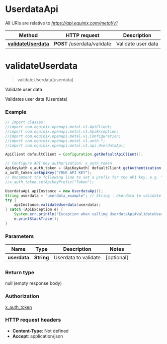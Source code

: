 # UserdataApi

All URIs are relative to *https://api.equinix.com/metal/v1*

Method | HTTP request | Description
------------- | ------------- | -------------
[**validateUserdata**](UserdataApi.md#validateUserdata) | **POST** /userdata/validate | Validate user data


<a name="validateUserdata"></a>
# **validateUserdata**
> validateUserdata(userdata)

Validate user data

Validates user data (Userdata)

### Example
```java
// Import classes:
//import com.equinix.openapi.metal.v1.ApiClient;
//import com.equinix.openapi.metal.v1.ApiException;
//import com.equinix.openapi.metal.v1.Configuration;
//import com.equinix.openapi.metal.v1.auth.*;
//import com.equinix.openapi.metal.v1.api.UserdataApi;

ApiClient defaultClient = Configuration.getDefaultApiClient();

// Configure API key authorization: x_auth_token
ApiKeyAuth x_auth_token = (ApiKeyAuth) defaultClient.getAuthentication("x_auth_token");
x_auth_token.setApiKey("YOUR API KEY");
// Uncomment the following line to set a prefix for the API key, e.g. "Token" (defaults to null)
//x_auth_token.setApiKeyPrefix("Token");

UserdataApi apiInstance = new UserdataApi();
String userdata = "userdata_example"; // String | Userdata to validate
try {
    apiInstance.validateUserdata(userdata);
} catch (ApiException e) {
    System.err.println("Exception when calling UserdataApi#validateUserdata");
    e.printStackTrace();
}
```

### Parameters

Name | Type | Description  | Notes
------------- | ------------- | ------------- | -------------
 **userdata** | **String**| Userdata to validate | [optional]

### Return type

null (empty response body)

### Authorization

[x_auth_token](../README.md#x_auth_token)

### HTTP request headers

 - **Content-Type**: Not defined
 - **Accept**: application/json

